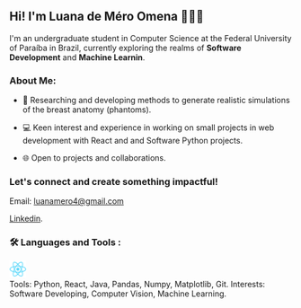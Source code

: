 ## Hi! I'm Luana de Méro Omena 👩🏻‍🎓

I'm an undergraduate student in Computer Science at the Federal University of Paraíba in Brazil, currently exploring the realms of **Software Development** and **Machine Learnin**.

### About Me:

- 🔬 Researching and developing methods to generate realistic simulations of the breast anatomy (phantoms). 

- 💻 Keen interest and experience in working on small projects in web development with React and and Software Python projects.

- 🌐 Open to projects and collaborations.

### Let's connect and create something impactful!
Email: luanamero4@gmail.com

[Linkedin](https://www.linkedin.com/in/luanamero/).

### :hammer_and_wrench: Languages and Tools :
<div>
  <img src="https://github.com/devicons/devicon/blob/6910f0503efdd315c8f9b858234310c06e04d9c0/icons/react/react-original.svg" title="React" alt="React" width="30" height="30"/>&nbsp;
</div>
Tools: Python, React, Java, Pandas, Numpy, Matplotlib, Git.
Interests:  Software Developing, Computer Vision, Machine Learning.





